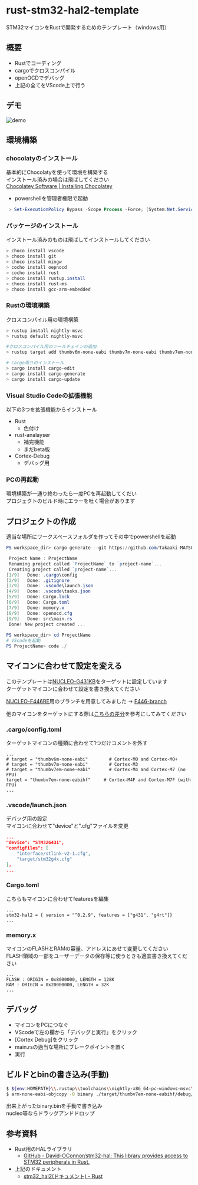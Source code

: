 # rust-stm32-hal2-template
STM32マイコンをRustで開発するためのテンプレート（windows用）

## 概要
- Rustでコーディング
- cargoでクロスコンパイル
- openOCDでデバッグ
- 上記の全てをVScode上で行う

## デモ
![demo](https://github.com/Takaaki-MATSUZAWA/rust-stm32-hal2-template-demo-video/raw/main/debug_test.gif)

## 環境構築
### chocolatyのインストール
基本的にChocolatyを使って環境を構築する  
インストール済みの場合は飛ばしてください  
[Chocolatey Software \| Installing Chocolatey](https://chocolatey.org/install)

- powershellを管理者権限で起動
```powershell
 > Set-ExecutionPolicy Bypass -Scope Process -Force; [System.Net.ServicePointManager]::SecurityProtocol = [System.Net.ServicePointManager]::SecurityProtocol -bor 3072; iex ((New-Object System.Net.WebClient).DownloadString('https://chocolatey.org/install.ps1'))
```

### パッケージのインストール
インストール済みのものは飛ばしてインストールしてください

```powershell
> choco install vscode
> choco install git
> choco install mingw
> cocho install oepnocd
> cocho install rust
> choco install rustup.install
> choco install rust-ms
> choco install gcc-arm-embedded
```

### Rustの環境構築
クロスコンパイル用の環境構築

```powershell
> rustup install nightly-msvc
> rustup default nightly-msvc

#クロスコンパイル用のツールチェインの追加
> rustup target add thumbv6m-none-eabi thumbv7m-none-eabi thumbv7em-none-eabi thumbv7em-none-eabihf

# cargo周りのインストール
> cargo install cargo-edit
> cargo install cargo-generate
> cargo install cargo-update
```

### Visual Studio Codeの拡張機能
以下の3つを拡張機能からインストール
- Rust
    - 色付け
- rust-analayser
    - 補完機能
    - まだbeta版
- Cortex-Debug
    - デバッグ用

### PCの再起動
環境構築が一通り終わったら一度PCを再起動してくだい  
プロジェクトのビルド時にエラーを吐く場合があります

## プロジェクトの作成
適当な場所にワークスペースフォルダを作ってその中でpowershellを起動

```powershell
PS workspace_dir> cargo generate --git https://github.com/Takaaki-MATSUZAWA/rust-stm32-hal2-template

 Project Name : ProjectName
 Renaming project called `ProjectName` to `project-name`...
 Creating project called `project-name`...
[1/9]   Done: .cargo\config
[2/9]   Done: .gitignore
[3/9]   Done: .vscode\launch.json
[4/9]   Done: .vscode\tasks.json
[5/9]   Done: Cargo.lock
[6/9]   Done: Cargo.toml
[7/9]   Done: memory.x
[8/9]   Done: openocd.cfg
[9/9]   Done: src\main.rs
 Done! New project created ...
 
PS workspace_dir> cd ProjectName
# VScodeを起動
PS ProjectName> code ./
```

## マイコンに合わせて設定を変える
このテンプレートは[NUCLEO-G431KB](https://www.st.com/ja/evaluation-tools/nucleo-g431kb.html)をターゲットに設定しています  
ターゲットマイコンに合わせて設定を書き換えてください  

[NUCLEO-F446RE](https://www.st.com/ja/evaluation-tools/nucleo-g431rb.html)用のブランチを用意してみました -> [F446-branch](https://github.com/Takaaki-MATSUZAWA/rust-stm32-hal2-template/tree/NUCLEO-F446RE)  

他のマイコンをターゲットにする際は[こちらの差分](https://github.com/Takaaki-MATSUZAWA/rust-stm32-hal2-template/compare/NUCLEO-F446RE)を参考にしてみてください  

### .cargo/config.toml
ターゲットマイコンの種類に合わせて1つだけコメントを外す
```config
...
# target = "thumbv6m-none-eabi"        # Cortex-M0 and Cortex-M0+
# target = "thumbv7m-none-eabi"        # Cortex-M3
# target = "thumbv7em-none-eabi"       # Cortex-M4 and Cortex-M7 (no FPU)
target = "thumbv7em-none-eabihf"     # Cortex-M4F and Cortex-M7F (with FPU)
...
```

### .vscode/launch.json
デバッグ用の設定  
マイコンに合わせて"device"と".cfg"ファイルを変更
```json
...
"device": "STM32G431",
"configFiles": [
    "interface/stlink-v2-1.cfg",
    "target/stm32g4x.cfg"
],
...
```

### Cargo.toml
こちらもマイコンに合わせてfeaturesを編集
```config
...
stm32-hal2 = { version = "^0.2.9", features = ["g431", "g4rt"]}
...
```

### memory.x
マイコンのFLASHとRAMの容量、アドレスにあせて変更してください  
FLASH領域の一部をユーザーデータの保存等に使うときも適宜書き換えてください
```x
...
FLASH : ORIGIN = 0x8000000, LENGTH = 128K 
RAM : ORIGIN = 0x20000000, LENGTH = 32K
...
```

## デバッグ
- マイコンをPCにつなぐ
- VScodeで左の欄から「デバッグと実行」をクリック
- [Cortex Debug]をクリック
- main.rsの適当な場所にブレークポイントを置く
- 実行

## ビルドとbinの書き込み(手動)
```bash
$ ${env:HOMEPATH}\\.rustup\\toolchains\\nightly-x86_64-pc-windows-msvc\\bin\\cargo.exe build
$ arm-none-eabi-objcopy -O binary ./target/thumbv7em-none-eabihf/debug/${PWD##*/} binary.bin
```
出来上がったbinary.binを手動で書き込み  
nucleo等ならドラッグアンドドロップ

## 参考資料
- Rust用のHALライブラリ
    - [GitHub - David-OConnor/stm32-hal: This library provides access to STM32 peripherals in Rust.](https://github.com/David-OConnor/stm32-hal/tree/main)
- 上記のドキュメント
    - [stm32_hal2(ドキュメント) - Rust](https://docs.rs/stm32-hal2/0.2.9/stm32_hal2/#)

